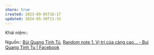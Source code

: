 ```yaml
---
share: true
created: 2023-09-05T16:17
updated: 2024-05-30T11:33
---
```

Khái niệm:: 

Nguồn:: [Bùi Quang Tinh Tú](../../../%CE%9E%20Ngu%E1%BB%93n/Qu%E1%BA%A3n%20l%C3%BD%20d%E1%BB%B1%20%C3%A1n,%20ph%C3%A1t%20tri%E1%BB%83n%20s%E1%BA%A3n%20ph%E1%BA%A9m,%20x%C3%A2y%20d%E1%BB%B1ng%20t%E1%BB%95%20ch%E1%BB%A9c/B%C3%B9i%20Quang%20Tinh%20T%C3%BA.md), [Random note 1. Vị trí của càng cao... - Bui Quang Tinh Tu | Facebook](https://www.facebook.com/buiquangtinhtu/posts/pfbid02JPbKA3KJijQGdhZMijz4iyTjTM1ZXqEefpCAXjdBztL6hiw1xTKujnfRQUPqUPzjl)